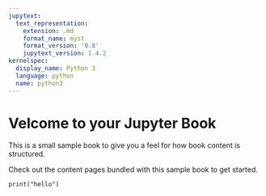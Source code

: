 ```yaml
---
jupytext:
  text_representation:
    extension: .md
    format_name: myst
    format_version: '0.8'
    jupytext_version: 1.4.2
kernelspec:
  display_name: Python 3
  language: python
  name: python3
---
```


Velcome to your Jupyter Book
============================

This is a small sample book to give you a feel for how book content is
structured.

Check out the content pages bundled with this sample book to get started.

```{code-cell}
print("hello")
```
